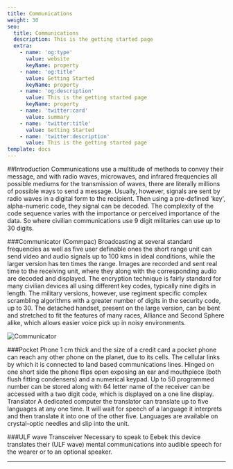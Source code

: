 ```yaml
---
title: Communications
weight: 30
seo:
  title: Communications
  description: This is the getting started page
  extra:
    - name: 'og:type'
      value: website
      keyName: property
    - name: 'og:title'
      value: Getting Started
      keyName: property
    - name: 'og:description'
      value: This is the getting started page
      keyName: property
    - name: 'twitter:card'
      value: summary
    - name: 'twitter:title'
      value: Getting Started
    - name: 'twitter:description'
      value: This is the getting started page
template: docs
---
```


##Introduction
Communications use a multitude of methods to convey their message, and with radio waves, microwaves, and infrared  frequencies all possible mediums for the transmission of waves, there are literally millions of possible ways to send a  message. Usually, however, signals are sent by radio waves in a digital form to the recipient. Then using a pre-defined  'key', alpha-numeric code, they signal can be decoded. The complexity of the code sequence varies with the importance or  perceived importance of the data. So where civilian communications use 9 digit militaries can use up to 30 digits.

###Communicator (Commpac)
Broadcasting at several standard frequencies as well as five user definable ones the short range unit can send video  and audio signals up to 100 kms in ideal conditions, while the larger version has ten times the range. Images are  recorded and sent real time to the receiving unit, where they along with the corresponding audio are decoded and  displayed. The encryption technique is fairly standard for many civilian devices all using different key codes, typically  nine digits in length. The military versions, however, use regiment specific complex scrambling algorithms with a  greater number of digits in the security code, up to 30. The detached handset, present on the large version, can be bent  and stretched to fit the features of many races, Alliance and Second Sphere alike, which allows easier voice pick up in  noisy environments.

![Communicator](/images/Communicator.jpg)</p>

###Pocket Phone
1 cm thick and the size of a credit card a pocket phone can reach any other phone on the planet, due to its cells. The  cellular links by which it is connected to land based communications lines. Hinged on one short side the phone flips  open exposing an ear and mouthpiece (both flush fitting condensers) and a numerical keypad. Up to 50 programmed number  can be stored along with 64 letter name of the receiver can be accessed with a two digit code, which is displayed on a  one line display.   Translator    A dedicated computer the translator can translate up to five languages at any one time. It will wait for speech of a  language it interprets and then translate it into one of the other five. Languages are available on crystal-optic  needles and slip into the unit.

###ULF wave Transceiver
Necessary to speak to Eebek this device translates their (ULF wave) mental communications into audible speech for the wearer or to an optional speaker.

***
